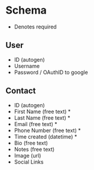 # Schema

* Denotes required

## User
- ID (autogen)
- Username
- Password / OAuthID to google


## Contact
- ID (autogen)
- First Name (free text) *
- Last Name (free text) *
- Email (free text) *
- Phone Number (free text) *
- Time created (datetime) *
- Bio (free text)
- Notes (free text)
- Image (url)
- Social Links
